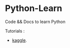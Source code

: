 # Python-Learn
Code &amp;&amp; Docs to learn Python


Tutorials :
- [kaggle](https://www.kaggle.com/learn/python).

